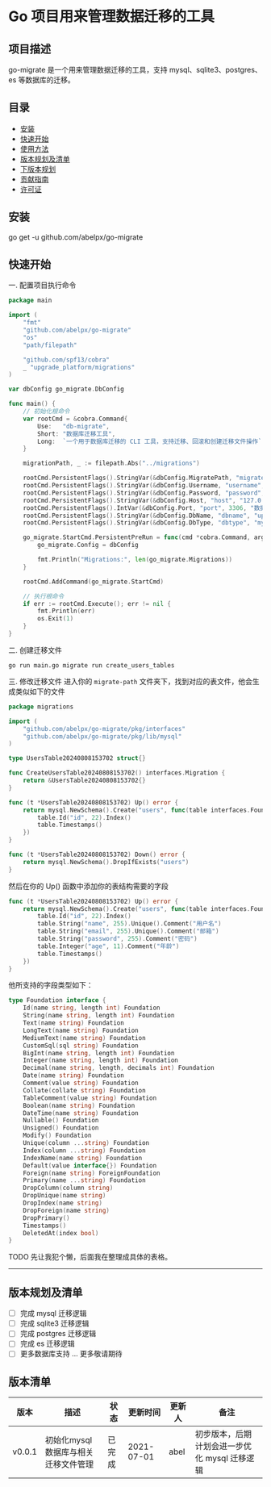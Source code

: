 # Go 项目用来管理数据迁移的工具

## 项目描述
go-migrate 是一个用来管理数据迁移的工具，支持 mysql、sqlite3、postgres、es 等数据库的迁移。

## 目录

- [安装](#安装)
- [快速开始](#快速开始)
- [使用方法](#使用方法)
- [版本规划及清单](#版本规划及清单)
- [下版本规划](#下版本规划)
- [贡献指南](#贡献指南)
- [许可证](#许可证)

## 安装

go get -u github.com/abelpx/go-migrate

## 快速开始

一. 配置项目执行命令

```go
package main

import (
	"fmt"
	"github.com/abelpx/go-migrate"
	"os"
	"path/filepath"

	"github.com/spf13/cobra"
	_ "upgrade_platform/migrations"
)

var dbConfig go_migrate.DbConfig

func main() {
	// 初始化根命令
	var rootCmd = &cobra.Command{
		Use:   "db-migrate",
		Short: "数据库迁移工具",
		Long:  `一个用于数据库迁移的 CLI 工具，支持迁移、回滚和创建迁移文件操作`,
	}

	migrationPath, _ := filepath.Abs("../migrations")

	rootCmd.PersistentFlags().StringVar(&dbConfig.MigratePath, "migrate-path", migrationPath, "迁移文件夹路径")
	rootCmd.PersistentFlags().StringVar(&dbConfig.Username, "username", "root", "数据库用户名")
	rootCmd.PersistentFlags().StringVar(&dbConfig.Password, "password", "", "数据库密码")
	rootCmd.PersistentFlags().StringVar(&dbConfig.Host, "host", "127.0.0.1", "数据库主机")
	rootCmd.PersistentFlags().IntVar(&dbConfig.Port, "port", 3306, "数据库端口")
	rootCmd.PersistentFlags().StringVar(&dbConfig.DbName, "dbname", "upgrade_platform", "数据库名称")
	rootCmd.PersistentFlags().StringVar(&dbConfig.DbType, "dbtype", "mysql", "数据库类型 (mysql, sqlite, postgres, ...)")

	go_migrate.StartCmd.PersistentPreRun = func(cmd *cobra.Command, args []string) {
		go_migrate.Config = dbConfig

		fmt.Println("Migrations:", len(go_migrate.Migrations))
	}

	rootCmd.AddCommand(go_migrate.StartCmd)

	// 执行根命令
	if err := rootCmd.Execute(); err != nil {
		fmt.Println(err)
		os.Exit(1)
	}
}

```

二. 创建迁移文件

```shell
go run main.go migrate run create_users_tables
```

三. 修改迁移文件
进入你的 `migrate-path` 文件夹下，找到对应的表文件，他会生成类似如下的文件
```go
package migrations

import (
	"github.com/abelpx/go-migrate/pkg/interfaces"
	"github.com/abelpx/go-migrate/pkg/lib/mysql"
)

type UsersTable20240808153702 struct{}

func CreateUsersTable20240808153702() interfaces.Migration {
	return &UsersTable20240808153702{}
}

func (t *UsersTable20240808153702) Up() error {
	return mysql.NewSchema().Create("users", func(table interfaces.Foundation) {
		table.Id("id", 22).Index()
		table.Timestamps()
	})
}

func (t *UsersTable20240808153702) Down() error {
	return mysql.NewSchema().DropIfExists("users")
}

```

然后在你的 Up() 函数中添加你的表结构需要的字段
```go
func (t *UsersTable20240808153702) Up() error {
    return mysql.NewSchema().Create("users", func(table interfaces.Foundation) {
        table.Id("id", 22).Index()
        table.String("name", 255).Unique().Comment("用户名")
        table.String("email", 255).Unique().Comment("邮箱")
        table.String("password", 255).Comment("密码")
        table.Integer("age", 11).Comment("年龄")
        table.Timestamps()
    })
}
```
他所支持的字段类型如下：
```go
type Foundation interface {
	Id(name string, length int) Foundation
	String(name string, length int) Foundation
	Text(name string) Foundation
	LongText(name string) Foundation
	MediumText(name string) Foundation
	CustomSql(sql string) Foundation
	BigInt(name string, length int) Foundation
	Integer(name string, length int) Foundation
	Decimal(name string, length, decimals int) Foundation
	Date(name string) Foundation
	Comment(value string) Foundation
	Collate(collate string) Foundation
	TableComment(value string) Foundation
	Boolean(name string) Foundation
	DateTime(name string) Foundation
	Nullable() Foundation
	Unsigned() Foundation
	Modify() Foundation
	Unique(column ...string) Foundation
	Index(column ...string) Foundation
	IndexName(name string) Foundation
	Default(value interface{}) Foundation
	Foreign(name string) ForeignFoundation
	Primary(name ...string) Foundation
	DropColumn(column string)
	DropUnique(name string)
	DropIndex(name string)
	DropForeign(name string)
	DropPrimary()
	Timestamps()
	DeletedAt(index bool)
}
```
TODO 先让我犯个懒，后面我在整理成具体的表格。

--- 
## 版本规划及清单

- [ ] 完成 mysql 迁移逻辑
- [ ] 完成 sqlite3 迁移逻辑
- [ ] 完成 postgres 迁移逻辑
- [ ] 完成 es 迁移逻辑
- [ ] 更多数据库支持 ... 更多敬请期待

## 版本清单

| 版本     | 描述                    | 状态  | 更新时间       | 更新人  | 备注                         |
|--------|-----------------------|-----|------------|------|----------------------------|
| v0.0.1 | 初始化mysql 数据库与相关迁移文件管理 | 已完成 | 2021-07-01 | abel | 初步版本，后期计划会进一步优化 mysql 迁移逻辑 |

